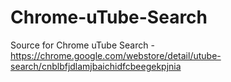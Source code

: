 # Chrome-uTube-Search
Source for Chrome uTube Search - https://chrome.google.com/webstore/detail/utube-search/cnblbfjdlamjbaichidfcbeegekpjnia
